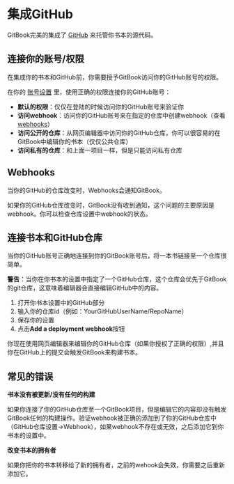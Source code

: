 # 集成GitHub

GitBook完美的集成了 [GitHub](https://github.com/) 来托管你书本的源代码。

## 连接你的账号/权限

在集成你的书本和GitHub前，你需要授予GitBook访问你的GitHub账号的权限。

在你的 [账号设置](https://www.gitbook.com/settings) 里，使用正确的权限连接你的GitHub账号：

* __默认的权限__：仅仅在登陆的时候访问你的GitHub账号来验证你
* __访问webhook__：访问你的GitHub账号来在指定的仓库中创建webhook（查看[webhooks](#webhooks)）
* __访问公开的仓库__：从网页编辑器中访问你的GitHub仓库，你可以很容易的在GitBook中编辑你的书本（仅仅公共仓库）
* __访问私有的仓库__：和上面一项目一样，但是只能访问私有仓库

## Webhooks

当你的GitHub的仓库改变时，Webhooks会通知GitBook。

如果你的GitHub仓库改变时，GitBook没有收到通知，这个问题的主要原因是webhook。你可以检查仓库设置中webhook的状态。

## 连接书本和GitHub仓库

当你的GitHub账号正确地连接到你的GitBook账号后，将一本书链接至一个仓库很简单。

**警告**：当你在你书本的设置中指定了一个GitHub仓库，这个仓库会优先于GitBook的git仓库，这意味着编辑器会直接编辑GitHub中的内容。

1. 打开你书本设置中的GitHub部分
2. 输入你的仓库id（例如：YourGitHubUserName/RepoName）
3. 保存你的设置
4. 点击**Add a deployment webhook**按钮

你现在使用网页编辑器来编辑你的GitHub仓库（如果你授权了正确的权限）,并且你在GitHub上的提交会触发GitBook来构建书本。

## 常见的错误

**书本没有被更新/没有任何的构建**

如果你连接了你的GitHub仓库至一个GitBook项目，但是编辑它的内容却没有触发GitBook任何的构建操作。验证webhook被正确的添加到了你的GitHub仓库中（GitHub仓库设置->Webhook），如果webhook不存在或无效，之后添加它到你书本的设置中。

**改变书本的拥有者**

如果你把你的书本转移给了新的拥有者，之前的wehook会失效，你需要之后重新添加它。
